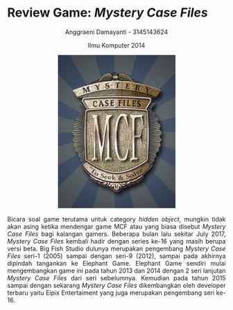 <body>
   <h1>Review Game: <i>Mystery Case Files</i></h1>
   <p align="center">Anggraeni Damayanti - 3145143624</p>
   <p align="center">Ilmu Komputer 2014</p>
   <p align="center"><img src="LogoMCF.jpg"/></p>
   <p align="justify">Bicara soal game terutama untuk category <i>hidden object</i>, mungkin tidak akan asing ketika mendengar game 
   MCF atau yang biasa disebut <i>Mystery Case Files</i> bagi kalangan gamers. Beberapa bulan lalu sekitar July 2017, <i>Mystery Case 
   Files</i> kembali hadir dengan series ke-16 yang masih berupa versi beta. Big Fish Studio dulunya merupakan pengembang <i>Mystery 
   Case Files</i> seri-1 (2005) sampai dengan seri-9 (2012), sampai pada akhirnya dipindah tangankan ke Elephant Game. Elephant Game 
   sendiri mulai mengembangkan game ini pada tahun 2013 dan 2014 dengan 2 seri lanjutan <i>Mystery Case Files</i> dari seri 
   sebelumnya. Kemudian pada tahun 2015 sampai dengan sekarang <i>Mystery Case Files</i> dikembangkan oleh developer terbaru yaitu Eipix 
   Entertaiment yang juga merupakan pengembang seri ke-16.</p>
</body>
